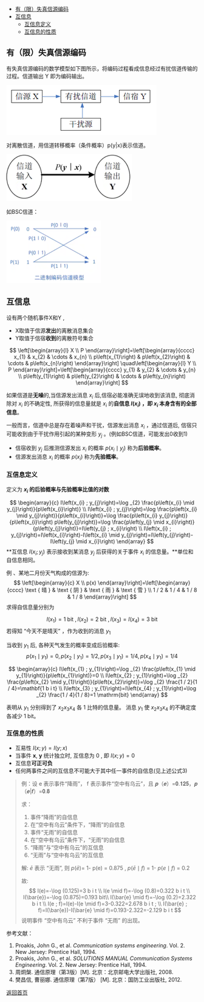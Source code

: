 - [有（限）失真信源编码](#有限失真信源编码)
- [互信息](#互信息)
  - [互信息定义](#互信息定义)
  - [互信息的性质](#互信息的性质)


## 有（限）失真信源编码

有失真信源编码的数学模型如下图所示，将编码过程看成信息经过有扰信道传输的过程。信道输出 Y 即为编码输出。

![](https://raw.githubusercontent.com/timerring/picgo/master/picbed/image-20221014103056798.png)

对离散信道，用信道转移概率（条件概率）p(y|x)表示信道。

![](https://raw.githubusercontent.com/timerring/picgo/master/picbed/image-20221014103343649.png)

如BSC信道：

![](https://raw.githubusercontent.com/timerring/picgo/master/picbed/image-20221014103406732.png)

## 互信息

设有两个随机事件X和Y ,

+ X取值于信源**发出**的离散消息集合
+ Y取值于信宿**收到**的离散符号集合

$$
\left[\begin{array}{l}
X \\
P
\end{array}\right]=\left[\begin{array}{cccc}
x_{1} & x_{2} & \cdots & x_{n} \\
p\left(x_{1}\right) & p\left(x_{2}\right) & \cdots & p\left(x_{n}\right)
\end{array}\right] \quad\left[\begin{array}{l}
Y \\
P
\end{array}\right]=\left[\begin{array}{cccc}
y_{1} & y_{2} & \cdots & y_{n} \\
p\left(y_{1}\right) & p\left(y_{2}\right) & \cdots & p\left(y_{n}\right)
\end{array}\right]
$$

如果信道是**无噪**的,当信源发出消息  $x_{i}$  后,信宿必能准确无误地收到该消息, 彻底消除对  $x_{i}$  的不确定性, 所获得的信息量就是  $x_{i}$  的**自信息  $I\left(x_{i}\right)$ ，即 $x_{i}$ 本身含有的全部信息**。

一般而言，信道中总是存在着噪声和干扰，信源发出消息  $x_{i}$ ，通过信道后, 信宿只可能收到由于干扰作用引起的某种变形 $y_{j}$ 。(例如BSC信道，可能发出0收到1)

+ 信宿收到  $y_{j}$  后推测信源发出  $x_{i}$  的概率  $p\left(x_{i} \mid y_{j}\right)$  称为**后验概率**。
+ 信源发出消息  $x_{i}$  的概率  $p\left(x_{i}\right)$  称为**先验概率**。

### 互信息定义

定义为  **$x_{i}$  的后验概率与先验概率比值的对数**

$$
\begin{array}{c}
I\left(x_{i} ; y_{j}\right)=\log _{2} \frac{p\left(x_{i} \mid y_{j}\right)}{p\left(x_{i}\right)} \\
I\left(x_{i} ; y_{j}\right)=\log \frac{p\left(x_{i} \mid y_{j}\right)}{p\left(x_{i}\right)}=\log \frac{p\left(x_{i} y_{j}\right)}{p\left(x_{i}\right) p\left(y_{j}\right)}=\log \frac{p\left(y_{j} \mid x_{i}\right)}{p\left(y_{j}\right)}=I\left(y_{j} ; x_{i}\right) \\
I\left(x_{i} ; y_{j}\right)=I\left(x_{i}\right)-I\left(x_{i} \mid y_{j}\right)=I\left(y_{j}\right)-I\left(y_{j} \mid x_{i}\right)
\end{array}
$$
**互信息  $I\left(x_{i} ; y_{j}\right)$  表示接收到某消息  $y_{j}$  后获得的关于事件  $x_{i}$  的信息量。**单位和自信息相同。



例  、某地二月份天气构成的信源为:
$$
\left[\begin{array}{c}
X \\
p(x)
\end{array}\right]=\left[\begin{array}{cccc}
\text { 晴 } & \text { 阴 } & \text { 雨 } & \text { 雪 } \\
1 / 2 & 1 / 4 & 1 / 8 & 1 / 8
\end{array}\right]
$$
求得自信息量分别为

$$
I\left(x_{1}\right)=1 \text { bit }, I\left(x_{2}\right)=2 \text { bit }, I\left(x_{3}\right)=I\left(x_{4}\right)=3 \text { bit }
$$
若得知 “今天不是晴天” ，作为收到的消息  $y_{1}$ 

当收到  $y_{1}$  后, 各种天气发生的概率变成后验概率:
$$
p\left(x_{1} \mid y_{1}\right)=0, p\left(x_{2} \mid y_{1}\right)=1 / 2, p\left(x_{3} \mid y_{1}\right)=1 / 4, p\left(x_{4} \mid y_{1}\right)=1 / 4
$$

$$
\begin{array}{c}
I\left(x_{1} ; y_{1}\right)=\log _{2} \frac{p\left(x_{1} \mid y_{1}\right)}{p\left(x_{1}\right)}=0 \\
I\left(x_{2} ; y_{1}\right)=\log _{2} \frac{p\left(x_{2} \mid y_{1}\right)}{p\left(x_{2}\right)}=\log _{2} \frac{1 / 2}{1 / 4}=\mathbf{1 b i t} \\
I\left(x_{3} ; y_{1}\right)=I\left(x_{4} ; y_{1}\right)=\log _{2} \frac{1 / 4}{1 / 8}=1 \mathrm{bit}
\end{array}
$$

表明从  $y_{1}$  分别得到了  $x_{2} x_{3} x_{4}$  各 1 比特的信息量。 消息  $y_{1}$  使  $x_{2} x_{3} x_{4}$  的不确定度各减少  1 bit。

### 互信息的性质

- 互易性  $I(x ; y)=I(y ; x)$ 
- 当事件  $\mathbf{x}$,  $\mathbf{y}$  统计独立时,  互信息为 0 , 即  $I(x ; y)=0$
- 互信息**可正可负**
- 任何两事件之间的互信息不可能大于其中任一事件的自信息(见上述公式3)

> 例：设 e 表示事件“降雨”， f 表示事件“空中有乌云”，且 𝒑（𝒆）=𝟎.𝟏𝟐𝟓，𝒑（𝒆|𝒇）=𝟎.𝟖
>
> 求：
>
> 1. 事件“降雨”的自信息
> 2. 在“空中有乌云”条件下，“降雨”的自信息
> 3. 事件“无雨”的自信息
> 4. 在“空中有乌云”条件下，“无雨”的自信息
> 5. “降雨”与“空中有乌云”的互信息
> 6. “无雨”与“空中有乌云”的互信息
>
> 解:  $\bar{e}$  表示 “无雨”, 则  $p(\bar{e})$= 1- p(e) = 0.875 ,  $p(\bar{e} \mid f)$ = 1- $p(e \mid f)$ = 0.2
>
> 故:
> $$
> I(e)=-\log (0.125)=3 b i t \\
> I(e \mid f)=-\log (0.8)=0.322 b i t \\
> I(\bar{e})=-\log (0.875)=0.193  bit\\
> I(\bar{e} \mid f)=-\log (0.2)=2.322 b i t \\
> I(e ; f)=I(e)-I(e \mid f)=3-0.322=2.678 b i t ; \\
> I(\bar{e} ; f)=I(\bar{e})-I(\bar{e} \mid f)=0.193-2.322=-2.129 b i t
> $$
> 说明事件 “空中有乌云” 不利于事件 “无雨” 的出现。

参考文献：

1. Proakis, John G., et al. *Communication systems engineering*. Vol. 2. New Jersey: Prentice Hall, 1994.
2. Proakis, John G., et al. *SOLUTIONS MANUAL Communication Systems Engineering*. Vol. 2. New Jersey: Prentice Hall, 1994.
3. 周炯槃. 通信原理（第3版）[M\]. 北京：北京邮电大学出版社, 2008.
4. 樊昌信, 曹丽娜. 通信原理（第7版） [M\]. 北京：国防工业出版社, 2012.



[返回首页](https://github.com/timerring/information-theory)